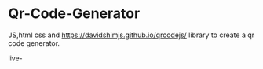 # Qr-Code-Generator

JS,html css and https://davidshimjs.github.io/qrcodejs/ library to create a qr code generator.

live-
